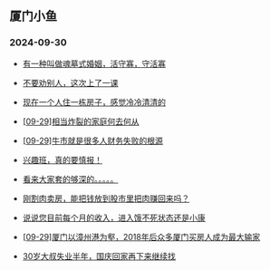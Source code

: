 ## 厦门小鱼 
### 2024-09-30

+ [有一种叫做魂墓式婚姻，活守寡，守活寡](http://bbs.xmfish.com/read-htm-tid-18247647.html)

+ [不要劝别人，这次上了一课](http://bbs.xmfish.com/read-htm-tid-18247658.html)

+ [现在一个人住一栋房子，感觉冷冷清清的](http://bbs.xmfish.com/read-htm-tid-18247645.html)

+ [[09-29]相当炸裂的家庭何去何从](http://bbs.xmfish.com/read-htm-tid-18247674.html)

+ [[09-29]牛市就是很多人财务失败的根源](http://bbs.xmfish.com/read-htm-tid-18247684.html)

+ [兴趣班，真的要慎报！](http://bbs.xmfish.com/read-htm-tid-18247707.html)

+ [看来大家套的够深的。。。。。](http://bbs.xmfish.com/read-htm-tid-18247635.html)

+ [刚割肉卖房，能把钱放到股市里把肉赚回来吗？](http://bbs.xmfish.com/read-htm-tid-18247660.html)

+ [说说您目前每个月的收入，进入饿不死状态还是小康](http://bbs.xmfish.com/read-htm-tid-18247754.html)

+ [[09-29]厦门以漳州港为壑，2018年后众多厦门买房人成为最大输家](http://bbs.xmfish.com/read-htm-tid-18247727.html)

+ [30岁大叔失业半年，国庆回家再下来继续找](http://bbs.xmfish.com/read-htm-tid-18247815.html)

